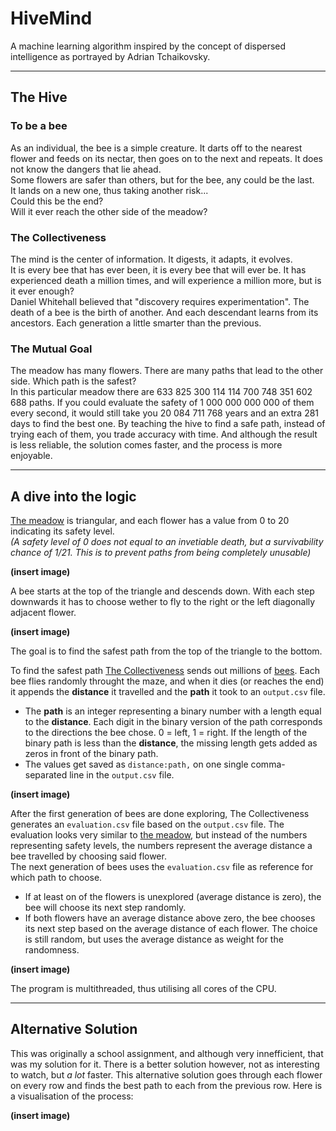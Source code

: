 # HiveMind
A machine learning algorithm inspired by the concept of dispersed intelligence as portrayed by Adrian Tchaikovsky.

---
## The Hive
### To be a bee
As an individual, the bee is a simple creature.
It darts off to the nearest flower and feeds on its nectar,
then goes on to the next and repeats.
It does not know the dangers that lie ahead.<br>
Some flowers are safer than others, but for the bee,
any could be the last.<br>
It lands on a new one, thus taking another risk...<br>
Could this be the end?<br>
Will it ever reach the other side of the meadow?

### The Collectiveness
The mind is the center of information.
It digests, it adapts, it evolves.<br>
It is every bee that has ever been,
it is every bee that will ever be.
It has experienced death a million times,
and will experience a million more,
but is it ever enough?<br>
Daniel Whitehall believed that "discovery requires experimentation".
The death of a bee is the birth of another.
And each descendant learns from its ancestors.
Each generation a little smarter than the previous.
### The Mutual Goal
The meadow has many flowers. There are many paths that lead to the other side. Which path is the safest?<br>
In this particular meadow there are 633 825 300 114 114 700 748 351 602 688 paths. If you could evaluate the safety of 1 000 000 000 000 of them every second, it would still take you 20 084 711 768 years and an extra 281 days to find the best one. By teaching the hive to find a safe path, instead of trying each of them, you trade accuracy with time. And although the result is less reliable, the solution comes faster, and the process is more enjoyable.

---
## A dive into the logic
[The meadow](Tests/input2.txt) is triangular, and each flower has a value from 0 to 20 indicating its safety level.<br>
*(A safety level of 0 does not equal to an invetiable death, but a survivability chance of 1/21. This is to prevent paths from being completely unusable)*

**(insert image)**

A bee starts at the top of the triangle and descends down. With each step downwards it has to choose wether to fly to the right or the left diagonally adjacent flower.

**(insert image)**

The goal is to find the safest path from the top of the triangle to the bottom.


To find the safest path [The Collectiveness](The_Collectiveness.py) sends out millions of [bees](Hive.py). Each bee flies randomly throught the maze, and when it dies (or reaches the end) it appends the **distance** it travelled and the **path** it took to an `output.csv` file.
* The **path** is an integer representing a binary number with a length equal to the **distance**. Each digit in the binary version of the path corresponds to the directions the bee chose. 0 = left, 1 = right. If the length of the binary path is less than the **distance**, the missing length gets added as zeros in front of the binary path.
* The values get saved as `distance:path,` on one single comma-separated line in the `output.csv` file.

**(insert image)**

After the first generation of bees are done exploring, The Collectiveness generates an `evaluation.csv` file based on the `output.csv` file. The evaluation looks very similar to [the meadow](Tests/input2.txt), but instead of the numbers representing safety levels, the numbers represent the average distance a bee travelled by choosing said flower.<br>
The next generation of bees uses the `evaluation.csv` file as reference for which path to choose.
- If at least on of the flowers is unexplored (average distance is zero), the bee will choose its next step randomly.
- If both flowers have an average distance above zero, the bee chooses its next step based on the average distance of each flower. The choice is still random, but uses the average distance as weight for the randomness.

**(insert image)**

The program is multithreaded, thus utilising all cores of the CPU.

---
## Alternative Solution
This was originally a school assignment, and although very innefficient, that was my solution for it. There is a better solution however, not as interesting to watch, but *a lot* faster.
This alternative solution goes through each flower on every row and finds the best path to each from the previous row.
Here is a visualisation of the process:

**(insert image)**
